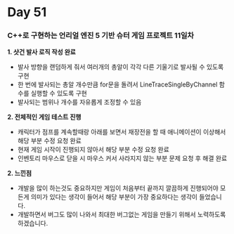 # Day 51

### C++로 구현하는 언리얼 엔진 5 기반 슈터 게임 프로젝트 11일차

**1. 샷건 발사 로직 작성 완료**

- 발사 방향을 랜덤하게 줘서 여러개의 총알이 각각 다른 기울기로 발사될 수 있도록 구현
- 한 번에 발사되는 총알 개수만큼 for문을 돌려서 LineTraceSingleByChannel 함수를 실행할 수 있도록 구현
- 발사되는 범위나 개수를 자유롭게 조정할 수 있음

**2. 전체적인 게임 테스트 진행**

- 캐릭터가 점프를 계속할때랑 아래를 보면서 재장전을 할 때 애니메이션이 이상해서 해당 부분 수정 요청 완료
- 현재 게임 시작이 진행되지 않아서 해당 부분 수정 요청 완료
- 인벤토리 마우스로 닫을 시 마우스 커서 사라지지 않는 부분 문제 요청 후 해결 완료

**2. 느낀점**

- 개발을 많이 하는것도 중요하지만 게임이 처음부터 끝까지 깔끔하게 진행되어야 모든게 의미가 있다는 생각이 들어서 해당 부분이 가장 중요하다는 생각이 들었습니다.
- 개발하면서 버그도 많이 나와서 최대한 버그없는 게임을 만들기 위해서 노력하도록 하겠습니다.

